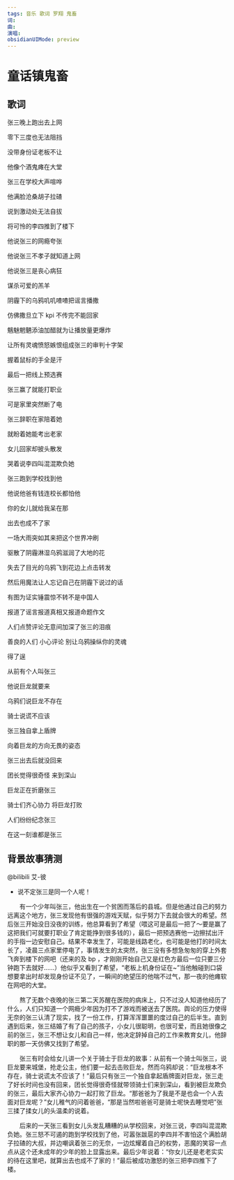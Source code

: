 ```yaml
---
tags: 音乐 歌词 罗翔 鬼畜
词: 
曲: 
演唱: 
obsidianUIMode: preview
---
```


# 童话镇鬼畜

## 歌词

张三晚上跑出去上网  

零下三度也无法阻挡  

没带身份证老板不让  

他像个酒鬼瘫在大堂  

张三在学校大声喧哗  

他满脸沧桑胡子拉碴  

说到激动处无法自拔  

将可怜的李四推到了楼下  

他说张三的网瘾夸张  

他说张三不孝子就知道上网  

他说张三是丧心病狂  

谋杀可爱的羔羊  

阴霾下的乌鸦叽叽喳喳把谣言播撒  

仿佛撒旦立下 kpi 不传完不能回家  

魑魅魍魉添油加醋就为让播放量更爆炸  

让所有灵魂愤怒嫉恨组成张三的审判十字架  

握着鼠标的手全是汗  

最后一把线上预选赛  

张三赢了就能打职业  

可是家里突然断了电  

张三辞职在家陪着她  

就盼着她能考出老家  

女儿回家却披头散发  

哭着说李四叫混混欺负她  

张三跑到学校找到他  

他说他爸有钱连校长都怕他  

你的女儿就给我呆在那  

出去也成不了家  

一场大雨突如其来把这个世界冲刷  

驱散了阴霾淋湿乌鸦滋润了大地的花  

失去了目光的乌鸦飞到花边上点击转发  

然后用魔法让人忘记自己在阴霾下说过的话  

有图为证实锤震惊不转不是中国人  

报道了谣言报道真相又报道命题作文  

人们点赞评论无意间加深了张三的泪痕  

善良的人们 小心评论 别让乌鸦操纵你的灵魂  

得了逞  

从前有个人叫张三  

他说巨龙就要来  

乌鸦们说巨龙不存在  

骑士说谎不应该  

张三独自拿上盾牌  

向着巨龙的方向无畏的姿态  

张三出去后就没回来  

团长觉得很奇怪 来到深山  

巨龙正在折磨张三  

骑士们齐心协力 将巨龙打败  

人们纷纷纪念张三  

在这一刻谁都是张三

## 背景故事猜测

@bilibili 艾-彼

- 说不定张三是同一个人呢！

‌‌‌　　有一个少年叫张三，他出生在一个贫困而落后的县城。但是他通过自己的努力远离这个地方，张三发现他有很强的游戏天赋，似乎努力下去就会很大的希望。然后张三开始没日没夜的训练，他总算看到了希望（喂这可是最后一把了～要是赢了这把我们可就要打职业了肯定能挣到很多钱的），最后一把预选赛他一边擦拭出汗的手指一边安慰自己。结果不幸发生了，可能是线路老化，也可能是他打的时间太长了，凌晨三点家里停电了，事情发生的太突然，张三没有多想急匆匆的穿上外套飞奔到楼下的网吧（还来的及 bp ，才刚刚开始自己又是红色方最后一位只要三分钟跑下去就好……）他似乎又看到了希望，“老板上机身份证在~”当他触碰到口袋想要拿出时却发现身份证不见了，一瞬间的绝望压的他喘不过气，那一夜的他瘫软在网吧的大堂。

‌‌‌　　熬了无数个夜晚的张三第二天苏醒在医院的病床上，只不过没人知道他经历了什么，人们只知道一个网瘾少年因为打不了游戏而被送去了医院。舆论的压力使得无奈的张三认清了现实，找了一份工作，打算浑浑噩噩的度过自己的后半生。直到遇到后来，张三结婚了有了自己的孩子，小女儿很聪明，也很可爱，而且她很像之前的张三，张三不想让女儿和自己一样，他决定辞掉自己的工作来教育女儿，他辞职的那一天仿佛又找到了希望。

‌‌‌　　张三有时会给女儿讲一个关于骑士于巨龙的故事：从前有一个骑士叫张三，说巨龙要来城堡，抢走公主，他们要一起去击败巨龙，然而乌鸦却说：“巨龙根本不存在，骑士说谎太不应该了！”最后只有张三一个独自拿起盾牌面对巨龙，张三走了好长时间也没有回来，团长觉得很奇怪就带领骑士们来到深山，看到被巨龙欺负的张三，最后大家齐心协力一起打败了巨龙。“那爸爸为了我是不是也会一个人去面对巨龙呢？”女儿稚气的问着爸爸，“那是当然啦爸爸可是骑士呢快去睡觉吧”张三揉了揉女儿的头温柔的说着。

‌‌‌　　后来的一天张三看到女儿头发乱糟糟的从学校回来，对张三说，李四叫混混欺负她。张三怒不可遏的跑到学校找到了他，可嚣张跋扈的李四并不害怕这个满脸胡子拉碴的大叔，并边嘲讽着张三的无奈，一边炫耀着自己的权势，恶魔的笑容一点点从这个还未成年的少年的脸上显露出来。最后少年说着：“你女儿还是老老实实的待在这里吧，就算出去也成不了家的！”最后被成功激怒的张三把李四推下了楼。